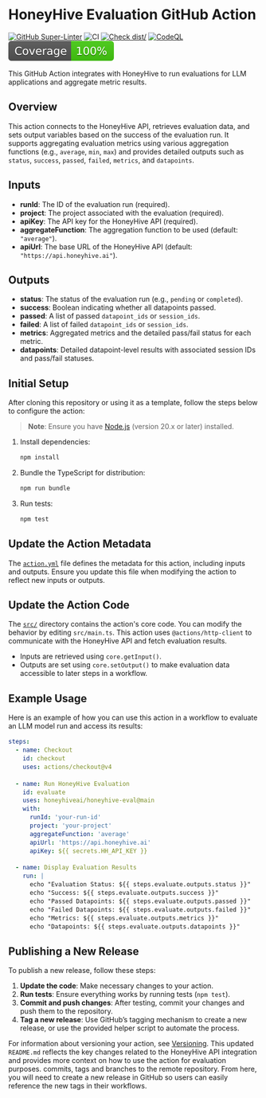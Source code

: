 # HoneyHive Evaluation GitHub Action

[![GitHub Super-Linter](https://github.com/actions/typescript-action/actions/workflows/linter.yml/badge.svg)](https://github.com/super-linter/super-linter)
![CI](https://github.com/actions/typescript-action/actions/workflows/ci.yml/badge.svg)
[![Check dist/](https://github.com/actions/typescript-action/actions/workflows/check-dist.yml/badge.svg)](https://github.com/actions/typescript-action/actions/workflows/check-dist.yml)
[![CodeQL](https://github.com/actions/typescript-action/actions/workflows/codeql-analysis.yml/badge.svg)](https://github.com/actions/typescript-action/actions/workflows/codeql-analysis.yml)
[![Coverage](./badges/coverage.svg)](./badges/coverage.svg)

This GitHub Action integrates with HoneyHive to run evaluations for LLM applications and aggregate metric results.

## Overview

This action connects to the HoneyHive API, retrieves evaluation data, and sets output variables based on the success of the evaluation run. It supports aggregating evaluation metrics using various aggregation functions (e.g., `average`, `min`, `max`) and provides detailed outputs such as `status`, `success`, `passed`, `failed`, `metrics`, and `datapoints`.

## Inputs

- **runId**: The ID of the evaluation run (required).
- **project**: The project associated with the evaluation (required).
- **apiKey**: The API key for the HoneyHive API (required).
- **aggregateFunction**: The aggregation function to be used (default: `"average"`).
- **apiUrl**: The base URL of the HoneyHive API (default: `"https://api.honeyhive.ai"`).

## Outputs

- **status**: The status of the evaluation run (e.g., `pending` or `completed`).
- **success**: Boolean indicating whether all datapoints passed.
- **passed**: A list of passed `datapoint_ids` or `session_ids`.
- **failed**: A list of failed `datapoint_ids` or `session_ids`.
- **metrics**: Aggregated metrics and the detailed pass/fail status for each metric.
- **datapoints**: Detailed datapoint-level results with associated session IDs and pass/fail statuses.

## Initial Setup

After cloning this repository or using it as a template, follow the steps below to configure the action:

> **Note**: Ensure you have [Node.js](https://nodejs.org) (version 20.x or later) installed.

1. Install dependencies:

   ```bash
   npm install
   ```

2. Bundle the TypeScript for distribution:

   ```bash
   npm run bundle
   ```

3. Run tests:

   ```bash
   npm test
   ```

## Update the Action Metadata

The [`action.yml`](action.yml) file defines the metadata for this action, including inputs and outputs. Ensure you update this file when modifying the action to reflect new inputs or outputs.

## Update the Action Code

The [`src/`](./src/) directory contains the action's core code. You can modify the behavior by editing `src/main.ts`. This action uses `@actions/http-client` to communicate with the HoneyHive API and fetch evaluation results.

- Inputs are retrieved using `core.getInput()`.
- Outputs are set using `core.setOutput()` to make evaluation data accessible to later steps in a workflow.

## Example Usage

Here is an example of how you can use this action in a workflow to evaluate an LLM model run and access its results:

```yaml
steps:
  - name: Checkout
    id: checkout
    uses: actions/checkout@v4

  - name: Run HoneyHive Evaluation
    id: evaluate
    uses: honeyhiveai/honeyhive-eval@main
    with:
      runId: 'your-run-id'
      project: 'your-project'
      aggregateFunction: 'average'
      apiUrl: 'https://api.honeyhive.ai'
      apiKey: ${{ secrets.HH_API_KEY }}

  - name: Display Evaluation Results
    run: |
      echo "Evaluation Status: ${{ steps.evaluate.outputs.status }}"
      echo "Success: ${{ steps.evaluate.outputs.success }}"
      echo "Passed Datapoints: ${{ steps.evaluate.outputs.passed }}"
      echo "Failed Datapoints: ${{ steps.evaluate.outputs.failed }}"
      echo "Metrics: ${{ steps.evaluate.outputs.metrics }}"
      echo "Datapoints: ${{ steps.evaluate.outputs.datapoints }}"
```

## Publishing a New Release

To publish a new release, follow these steps:

1. **Update the code**: Make necessary changes to your action.
2. **Run tests**: Ensure everything works by running tests (`npm test`).
3. **Commit and push changes**: After testing, commit your changes and push them to the repository.
4. **Tag a new release**: Use GitHub’s tagging mechanism to create a new release, or use the provided helper script to automate the process.

For information about versioning your action, see [Versioning](https://github.com/actions/toolkit/blob/master/docs/action-versioning.md).
This updated `README.md` reflects the key changes related to the HoneyHive API integration and provides more context on how to use the action for evaluation purposes.
   commits, tags and branches to the remote repository. From here, you will need
   to create a new release in GitHub so users can easily reference the new tags
   in their workflows.
